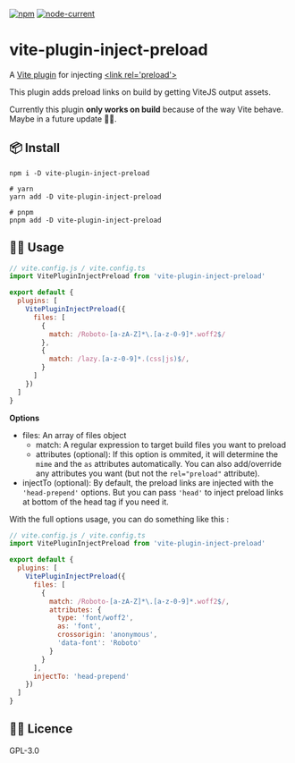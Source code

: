 [![npm](https://img.shields.io/npm/v/vite-plugin-inject-preload)](https://www.npmjs.com/package/vite-plugin-inject-preload) [![node-current](https://img.shields.io/node/v/vite-plugin-inject-preload)](https://nodejs.org/)


# vite-plugin-inject-preload
A [Vite plugin](https://github.com/vitejs/vite) for injecting [&lt;link rel='preload'>](https://developer.mozilla.org/en-US/docs/Web/HTML/Preloading_content)


This plugin adds preload links on build by getting ViteJS output assets.

Currently this plugin **only works on build** because of the way Vite behave. Maybe in a future update 🤷‍♂️.

## 📦 Install


```
npm i -D vite-plugin-inject-preload

# yarn
yarn add -D vite-plugin-inject-preload

# pnpm
pnpm add -D vite-plugin-inject-preload
```

## 👨‍💻 Usage

```js
// vite.config.js / vite.config.ts
import VitePluginInjectPreload from 'vite-plugin-inject-preload'

export default {
  plugins: [
    VitePluginInjectPreload({
      files: [
        {
          match: /Roboto-[a-zA-Z]*\.[a-z-0-9]*.woff2$/
        },
        {
          match: /lazy.[a-z-0-9]*.(css|js)$/,
        }
      ]
    })
  ]
}
```

**Options**

* files: An array of files object
  * match: A regular expression to target build files you want to preload
  * attributes (optional):
  If this option is ommited, it will determine the `mime` and the `as` attributes automatically.
  You can also add/override any attributes you want (but not the `rel="preload"` attribute).
* injectTo (optional): By default, the preload links are injected with the `'head-prepend'` options. But you can pass `'head'` to inject preload links at bottom of the head tag if you need it.

With the full options usage, you can do something like this :

```js
// vite.config.js / vite.config.ts
import VitePluginInjectPreload from 'vite-plugin-inject-preload'

export default {
  plugins: [
    VitePluginInjectPreload({
      files: [
        {
          match: /Roboto-[a-zA-Z]*\.[a-z-0-9]*.woff2$/,
          attributes: {
            type: 'font/woff2',
            as: 'font',
            crossorigin: 'anonymous',
            'data-font': 'Roboto'
          }
        }
      ],
      injectTo: 'head-prepend'
    })
  ]
}
```

## 👨‍💼 Licence

GPL-3.0